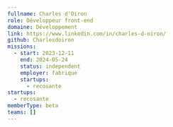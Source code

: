 ```yaml
---
fullname: Charles d'Oiron
role: Développeur front-end
domaine: Développement
link: https://www.linkedin.com/in/charles-d-oiron/
github: Charlesdoiron
missions:
  - start: 2023-12-11
    end: 2024-05-24
    status: independent
    employer: fabrique
    startups:
      - recosante
startups:
  - recosante
memberType: beta
teams: []
---
```

